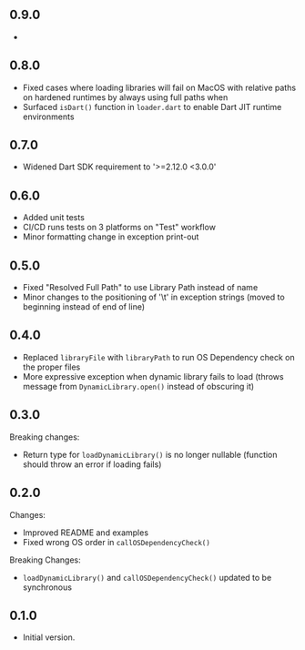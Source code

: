 ## 0.9.0

- 

## 0.8.0

- Fixed cases where loading libraries will fail on MacOS with relative paths on hardened runtimes by
  always using full paths when 
- Surfaced `isDart()` function in `loader.dart` to enable Dart JIT runtime environments

## 0.7.0

- Widened Dart SDK requirement to '>=2.12.0 <3.0.0'

## 0.6.0

- Added unit tests
- CI/CD runs tests on 3 platforms on "Test" workflow
- Minor formatting change in exception print-out

## 0.5.0

- Fixed "Resolved Full Path" to use Library Path instead of name
- Minor changes to the positioning of '\t' in exception strings (moved to beginning instead of end of line)

## 0.4.0

- Replaced `libraryFile` with `libraryPath` to run OS Dependency check on the proper files
- More expressive exception when dynamic library fails to load (throws message from `DynamicLibrary.open()` instead of
  obscuring it)

## 0.3.0

Breaking changes:
- Return type for `loadDynamicLibrary()` is no longer nullable (function should throw an error if loading fails)

## 0.2.0

Changes:
- Improved README and examples
- Fixed wrong OS order in `callOSDependencyCheck()`

Breaking Changes: 
- `loadDynamicLibrary()` and `callOSDependencyCheck()` updated to be synchronous

## 0.1.0

- Initial version.
